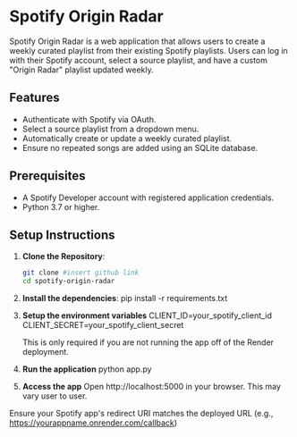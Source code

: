 # Spotify Origin Radar

Spotify Origin Radar is a web application that allows users to create a weekly curated playlist from their existing Spotify playlists. Users can log in with their Spotify account, select a source playlist, and have a custom "Origin Radar" playlist updated weekly.

## Features
- Authenticate with Spotify via OAuth.
- Select a source playlist from a dropdown menu.
- Automatically create or update a weekly curated playlist.
- Ensure no repeated songs are added using an SQLite database.

## Prerequisites
- A Spotify Developer account with registered application credentials.
- Python 3.7 or higher.

## Setup Instructions

1. **Clone the Repository**:
   ```bash
   git clone #insert github link
   cd spotify-origin-radar

2. **Install the dependencies**:
    pip install -r requirements.txt

3. **Setup the environment variables**
    CLIENT_ID=your_spotify_client_id
    CLIENT_SECRET=your_spotify_client_secret
    
    This is only required if you are not running the app off of the Render deployment.
4. **Run the application**
    python app.py

5. **Access the app**
    Open http://localhost:5000 in your browser.
    This may vary user to user.

Ensure your Spotify app's redirect URI matches the deployed URL (e.g., https://yourappname.onrender.com/callback)

